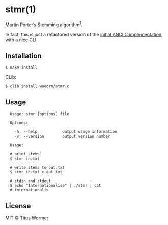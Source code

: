 # stmr(1)

Martin Porter’s Stemming algorithm<sup>[1](http://tartarus.org/martin/PorterStemmer/)</sup>.

In fact, this is just a refactored version of the [initial ANCI C implementation](http://tartarus.org/martin/PorterStemmer/), with a nice CLI

## Installation

```
$ make install
```

CLib:
```
$ clib install wooorm/stmr.c
```

## Usage

```
  Usage: stmr [options] file

  Options:

    -h, --help           output usage information
    -v, --version        output version number

  Usage:

  # print stems
  $ stmr in.txt

  # write stems to out.txt
  $ stmr in.txt > out.txt

  # stdin and stdout
  $ echo "Internationalise" | ./stmr | cat
  # internationalis
```

## License

MIT © Titus Wormer
